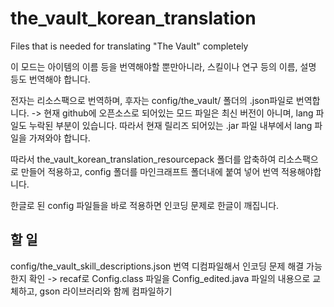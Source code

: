 # the_vault_korean_translation
Files that is needed for translating "The Vault" completely

이 모드는 아이템의 이름 등을 번역해야할 뿐만아니라, 스킬이나 연구 등의 이름, 설명 등도 번역해야 합니다.

전자는 리소스팩으로 번역하며, 후자는 config/the_vault/ 폴더의 .json파일로 번역합니다.
-> 현재 github에 오픈소스로 되어있는 모드 파일은 최신 버전이 아니며, lang 파일도 누락된 부분이 있습니다. 따라서 현재 릴리즈 되어있는 .jar 파일 내부에서 lang 파일을 가져와야 합니다.

따라서 the_vault_korean_translation_resourcepack 폴더를 압축하여 리소스팩으로 만들어 적용하고, config 폴더를 마인크래프트 폴더내에 붙여 넣어 번역 적용해야합니다.

한글로 된 config 파일들을 바로 적용하면 인코딩 문제로 한글이 깨집니다.


## 할 일
config/the_vault_skill_descriptions.json 번역
디컴파일해서 인코딩 문제 해결 가능한지 확인 -> recaf로 Config.class 파일을 Config_edited.java 파일의 내용으로 교체하고, gson 라이브러리와 함께 컴파일하기
